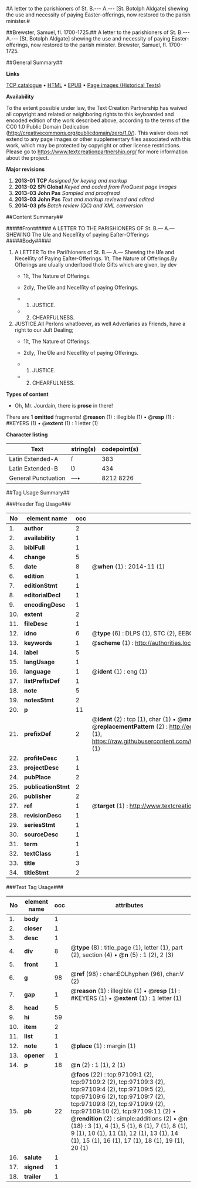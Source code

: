 #A letter to the parishioners of St. B.--- A.--- [St. Botolph Aldgate] shewing the use and necessity of paying Easter-offerings, now restored to the parish minister.#

##Brewster, Samuel, fl. 1700-1725.##
A letter to the parishioners of St. B.--- A.--- [St. Botolph Aldgate] shewing the use and necessity of paying Easter-offerings, now restored to the parish minister.
Brewster, Samuel, fl. 1700-1725.

##General Summary##

**Links**

[TCP catalogue](http://www.ota.ox.ac.uk/tcp/)  • 
[HTML](http://tei.it.ox.ac.uk/tcp/Texts-HTML/free/A29/A29356.html)  • 
[EPUB](http://tei.it.ox.ac.uk/tcp/Texts-EPUB/free/A29/A29356.epub) • 
[Page images (Historical Texts)](https://historicaltexts.jisc.ac.uk/eebo-13070018e)

**Availability**

To the extent possible under law, the Text Creation Partnership has waived all copyright and related or neighboring rights to this keyboarded and encoded edition of the work described above, according to the terms of the CC0 1.0 Public Domain Dedication (http://creativecommons.org/publicdomain/zero/1.0/). This waiver does not extend to any page images or other supplementary files associated with this work, which may be protected by copyright or other license restrictions. Please go to https://www.textcreationpartnership.org/ for more information about the project.

**Major revisions**

1. __2013-01__ __TCP__ *Assigned for keying and markup*
1. __2013-02__ __SPi Global__ *Keyed and coded from ProQuest page images*
1. __2013-03__ __John Pas__ *Sampled and proofread*
1. __2013-03__ __John Pas__ *Text and markup reviewed and edited*
1. __2014-03__ __pfs__ *Batch review (QC) and XML conversion*

##Content Summary##

#####Front#####
A LETTER TO THE PARISHIONERS OF St. B.— A.— SHEWING The Uſe and Neceſſity of paying Eaſter-Offerings
#####Body#####

1. A LETTER To the Pariſhioners of St. B.— A.— Shewing the Ʋſe and Neceſſity of Paying Eaſter-Offerings.
1ſt, The Nature of Offerings.By Offerings are uſually underſtood thoſe Gifts which are given, by dev
      * 1ſt, The Nature of Offerings.

      * 2dly, The Ʋſe and Neceſſity of paying Offerings.

      * 1. JUSTICE.

      * 2. CHEARFULNESS.
1. JUSTICE.All Perſons whatſoever, as well Adverſaries as Friends, have a right to our Juſt Dealing;
      * 1ſt, The Nature of Offerings.

      * 2dly, The Ʋſe and Neceſſity of paying Offerings.

      * 1. JUSTICE.

      * 2. CHEARFULNESS.

**Types of content**

  * Oh, Mr. Jourdain, there is **prose** in there!

There are 1 **omitted** fragments! 
 @__reason__ (1) : illegible (1)  •  @__resp__ (1) : #KEYERS (1)  •  @__extent__ (1) : 1 letter (1)

**Character listing**


|Text|string(s)|codepoint(s)|
|---|---|---|
|Latin Extended-A|ſ|383|
|Latin Extended-B|Ʋ|434|
|General Punctuation|—•|8212 8226|

##Tag Usage Summary##

###Header Tag Usage###

|No|element name|occ|attributes|
|---|---|---|---|
|1.|__author__|2||
|2.|__availability__|1||
|3.|__biblFull__|1||
|4.|__change__|5||
|5.|__date__|8| @__when__ (1) : 2014-11 (1)|
|6.|__edition__|1||
|7.|__editionStmt__|1||
|8.|__editorialDecl__|1||
|9.|__encodingDesc__|1||
|10.|__extent__|2||
|11.|__fileDesc__|1||
|12.|__idno__|6| @__type__ (6) : DLPS (1), STC (2), EEBO-CITATION (1), OCLC (1), VID (1)|
|13.|__keywords__|1| @__scheme__ (1) : http://authorities.loc.gov/ (1)|
|14.|__label__|5||
|15.|__langUsage__|1||
|16.|__language__|1| @__ident__ (1) : eng (1)|
|17.|__listPrefixDef__|1||
|18.|__note__|5||
|19.|__notesStmt__|2||
|20.|__p__|11||
|21.|__prefixDef__|2| @__ident__ (2) : tcp (1), char (1)  •  @__matchPattern__ (2) : ([0-9\-]+):([0-9IVX]+) (1), (.+) (1)  •  @__replacementPattern__ (2) : http://eebo.chadwyck.com/downloadtiff?vid=$1&page=$2 (1), https://raw.githubusercontent.com/textcreationpartnership/Texts/master/tcpchars.xml#$1 (1)|
|22.|__profileDesc__|1||
|23.|__projectDesc__|1||
|24.|__pubPlace__|2||
|25.|__publicationStmt__|2||
|26.|__publisher__|2||
|27.|__ref__|1| @__target__ (1) : http://www.textcreationpartnership.org/docs/. (1)|
|28.|__revisionDesc__|1||
|29.|__seriesStmt__|1||
|30.|__sourceDesc__|1||
|31.|__term__|1||
|32.|__textClass__|1||
|33.|__title__|3||
|34.|__titleStmt__|2||


###Text Tag Usage###

|No|element name|occ|attributes|
|---|---|---|---|
|1.|__body__|1||
|2.|__closer__|1||
|3.|__desc__|1||
|4.|__div__|8| @__type__ (8) : title_page (1), letter (1), part (2), section (4)  •  @__n__ (5) : 1 (2), 2 (3)|
|5.|__front__|1||
|6.|__g__|98| @__ref__ (98) : char:EOLhyphen (96), char:V (2)|
|7.|__gap__|1| @__reason__ (1) : illegible (1)  •  @__resp__ (1) : #KEYERS (1)  •  @__extent__ (1) : 1 letter (1)|
|8.|__head__|5||
|9.|__hi__|59||
|10.|__item__|2||
|11.|__list__|1||
|12.|__note__|1| @__place__ (1) : margin (1)|
|13.|__opener__|1||
|14.|__p__|18| @__n__ (2) : 1 (1), 2 (1)|
|15.|__pb__|22| @__facs__ (22) : tcp:97109:1 (2), tcp:97109:2 (2), tcp:97109:3 (2), tcp:97109:4 (2), tcp:97109:5 (2), tcp:97109:6 (2), tcp:97109:7 (2), tcp:97109:8 (2), tcp:97109:9 (2), tcp:97109:10 (2), tcp:97109:11 (2)  •  @__rendition__ (2) : simple:additions (2)  •  @__n__ (18) : 3 (1), 4 (1), 5 (1), 6 (1), 7 (1), 8 (1), 9 (1), 10 (1), 11 (1), 12 (1), 13 (1), 14 (1), 15 (1), 16 (1), 17 (1), 18 (1), 19 (1), 20 (1)|
|16.|__salute__|1||
|17.|__signed__|1||
|18.|__trailer__|1||
